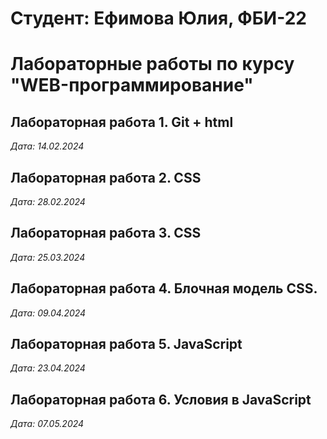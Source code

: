 # Студент: Ефимова Юлия, ФБИ-22 

# Лабораторные работы по курсу "WEB-программирование"  

## Лабораторная работа 1. Git + html

*Дата: 14.02.2024* 

## Лабораторная работа 2. CSS

*Дата: 28.02.2024*

## Лабораторная работа 3. CSS

*Дата: 25.03.2024*

## Лабораторная работа 4. Блочная модель CSS.

*Дата: 09.04.2024*

## Лабораторная работа 5. JavaScript

*Дата: 23.04.2024*

## Лабораторная работа 6. Условия в JavaScript

*Дата: 07.05.2024*

